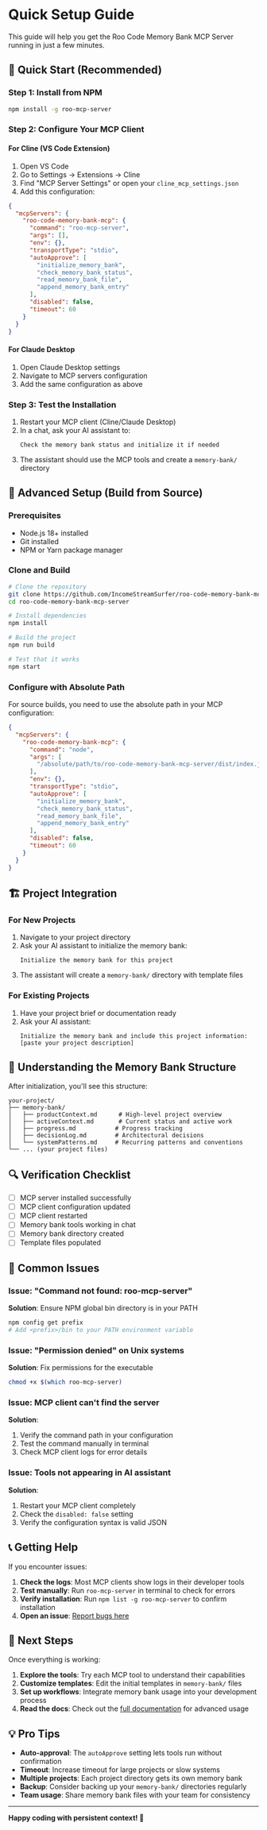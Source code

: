 # Quick Setup Guide

This guide will help you get the Roo Code Memory Bank MCP Server running in just a few minutes.

## 🚀 Quick Start (Recommended)

### Step 1: Install from NPM

```bash
npm install -g roo-mcp-server
```

### Step 2: Configure Your MCP Client

#### For Cline (VS Code Extension)

1. Open VS Code
2. Go to Settings → Extensions → Cline
3. Find "MCP Server Settings" or open your `cline_mcp_settings.json`
4. Add this configuration:

```json
{
  "mcpServers": {
    "roo-code-memory-bank-mcp": {
      "command": "roo-mcp-server",
      "args": [],
      "env": {},
      "transportType": "stdio",
      "autoApprove": [
        "initialize_memory_bank",
        "check_memory_bank_status", 
        "read_memory_bank_file",
        "append_memory_bank_entry"
      ],
      "disabled": false,
      "timeout": 60
    }
  }
}
```

#### For Claude Desktop

1. Open Claude Desktop settings
2. Navigate to MCP servers configuration
3. Add the same configuration as above

### Step 3: Test the Installation

1. Restart your MCP client (Cline/Claude Desktop)
2. In a chat, ask your AI assistant to:
   ```
   Check the memory bank status and initialize it if needed
   ```
3. The assistant should use the MCP tools and create a `memory-bank/` directory

## 🔧 Advanced Setup (Build from Source)

### Prerequisites

- Node.js 18+ installed
- Git installed
- NPM or Yarn package manager

### Clone and Build

```bash
# Clone the repository
git clone https://github.com/IncomeStreamSurfer/roo-code-memory-bank-mcp-server.git
cd roo-code-memory-bank-mcp-server

# Install dependencies
npm install

# Build the project
npm run build

# Test that it works
npm start
```

### Configure with Absolute Path

For source builds, you need to use the absolute path in your MCP configuration:

```json
{
  "mcpServers": {
    "roo-code-memory-bank-mcp": {
      "command": "node",
      "args": [
        "/absolute/path/to/roo-code-memory-bank-mcp-server/dist/index.js"
      ],
      "env": {},
      "transportType": "stdio",
      "autoApprove": [
        "initialize_memory_bank",
        "check_memory_bank_status",
        "read_memory_bank_file", 
        "append_memory_bank_entry"
      ],
      "disabled": false,
      "timeout": 60
    }
  }
}
```

## 🏗️ Project Integration

### For New Projects

1. Navigate to your project directory
2. Ask your AI assistant to initialize the memory bank:
   ```
   Initialize the memory bank for this project
   ```
3. The assistant will create a `memory-bank/` directory with template files

### For Existing Projects

1. Have your project brief or documentation ready
2. Ask your AI assistant:
   ```
   Initialize the memory bank and include this project information: [paste your project description]
   ```

## 📁 Understanding the Memory Bank Structure

After initialization, you'll see this structure:

```
your-project/
├── memory-bank/
│   ├── productContext.md      # High-level project overview
│   ├── activeContext.md       # Current status and active work
│   ├── progress.md           # Progress tracking
│   ├── decisionLog.md        # Architectural decisions
│   └── systemPatterns.md     # Recurring patterns and conventions
└── ... (your project files)
```

## 🔍 Verification Checklist

- [ ] MCP server installed successfully
- [ ] MCP client configuration updated
- [ ] MCP client restarted
- [ ] Memory bank tools working in chat
- [ ] Memory bank directory created
- [ ] Template files populated

## 🐛 Common Issues

### Issue: "Command not found: roo-mcp-server"
**Solution**: Ensure NPM global bin directory is in your PATH
```bash
npm config get prefix
# Add <prefix>/bin to your PATH environment variable
```

### Issue: "Permission denied" on Unix systems
**Solution**: Fix permissions for the executable
```bash
chmod +x $(which roo-mcp-server)
```

### Issue: MCP client can't find the server
**Solution**: 
1. Verify the command path in your configuration
2. Test the command manually in terminal
3. Check MCP client logs for error details

### Issue: Tools not appearing in AI assistant
**Solution**:
1. Restart your MCP client completely
2. Check the `disabled: false` setting
3. Verify the configuration syntax is valid JSON

## 📞 Getting Help

If you encounter issues:

1. **Check the logs**: Most MCP clients show logs in their developer tools
2. **Test manually**: Run `roo-mcp-server` in terminal to check for errors
3. **Verify installation**: Run `npm list -g roo-mcp-server` to confirm installation
4. **Open an issue**: [Report bugs here](https://github.com/IncomeStreamSurfer/roo-code-memory-bank-mcp-server/issues)

## 🎯 Next Steps

Once everything is working:

1. **Explore the tools**: Try each MCP tool to understand their capabilities
2. **Customize templates**: Edit the initial templates in `memory-bank/` files
3. **Set up workflows**: Integrate memory bank usage into your development process
4. **Read the docs**: Check out the [full documentation](../README.md) for advanced usage

## 💡 Pro Tips

- **Auto-approval**: The `autoApprove` setting lets tools run without confirmation
- **Timeout**: Increase timeout for large projects or slow systems
- **Multiple projects**: Each project directory gets its own memory bank
- **Backup**: Consider backing up your `memory-bank/` directories regularly
- **Team usage**: Share memory bank files with your team for consistency

---

**Happy coding with persistent context! 🎉**